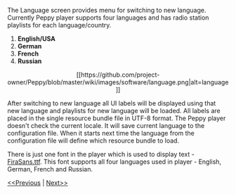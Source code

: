 The Language screen provides menu for switching to new language. Currently Peppy player supports four languages and has radio station playlists for each language/country.

1. **English/USA**
2. **German**
3. **French**
4. **Russian**

<p align="center">
[[https://github.com/project-owner/Peppy/blob/master/wiki/images/software/language.png|alt=language]]
</p>

After switching to new language all UI labels will be displayed using that new language and playlists for new language will be loaded. All labels are placed in the single resource bundle file in UTF-8 format. The Peppy player doesn't check the current locale. It will save current language to the configuration file. When it starts next time the language from the configuration file will define which resource bundle to load.

There is just one font in the player which is used to display text - [FiraSans.ttf](https://github.com/mozilla/Fira/tree/master/ttf). This font supports all four languages used in player - English, German, French and Russian.

[<<Previous](https://github.com/project-owner/Peppy/wiki/Genre) | [Next>>](https://github.com/project-owner/Peppy/wiki/Screensaver)
